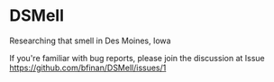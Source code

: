 # DSMell

Researching that smell in Des Moines, Iowa

If you're familiar with bug reports, please join the discussion at Issue https://github.com/bfinan/DSMell/issues/1
